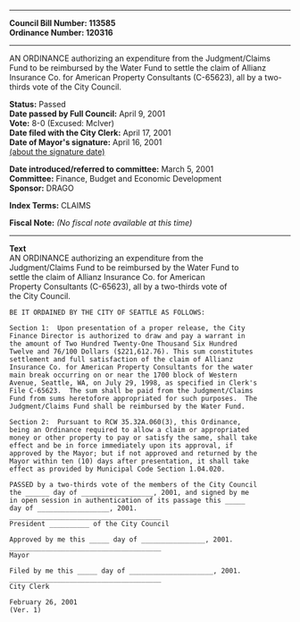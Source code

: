 * * * * *  
  
**Council Bill Number: [](#h0)[](#h2)113585**   
**Ordinance Number: 120316**  
  
* * * * *  
  
AN ORDINANCE authorizing an expenditure from the Judgment/Claims Fund to be reimbursed by the Water Fund to settle the claim of Allianz Insurance Co. for American Property Consultants (C-65623), all by a two-thirds vote of the City Council.  
  
**Status:** Passed   
**Date passed by Full Council:** April 9, 2001   
**Vote:** 8-0 (Excused: McIver)   
**Date filed with the City Clerk:** April 17, 2001   
**Date of Mayor's signature:** April 16, 2001   
[(about the signature date)](/~public/approvaldate.htm)   
  
  
**Date introduced/referred to committee:** March 5, 2001   
**Committee:** Finance, Budget and Economic Development   
**Sponsor:** DRAGO   
  
**Index Terms:** CLAIMS  
  
**Fiscal Note:** *(No fiscal note available at this time)*  
  
* * * * *  
  
**Text**  
    AN ORDINANCE authorizing an expenditure from the  
    Judgment/Claims Fund to be reimbursed by the Water Fund to  
    settle the claim of Allianz Insurance Co. for American  
    Property Consultants (C-65623), all by a two-thirds vote of  
    the City Council.  
  
    BE IT ORDAINED BY THE CITY OF SEATTLE AS FOLLOWS:  
  
    Section 1:  Upon presentation of a proper release, the City  
    Finance Director is authorized to draw and pay a warrant in  
    the amount of Two Hundred Twenty-One Thousand Six Hundred  
    Twelve and 76/100 Dollars ($221,612.76). This sum constitutes  
    settlement and full satisfaction of the claim of Allianz  
    Insurance Co. for American Property Consultants for the water  
    main break occurring on or near the 1700 block of Western  
    Avenue, Seattle, WA, on July 29, 1998, as specified in Clerk's  
    File C-65623.  The sum shall be paid from the Judgment/Claims  
    Fund from sums heretofore appropriated for such purposes.  The  
    Judgment/Claims Fund shall be reimbursed by the Water Fund.  
  
    Section 2:  Pursuant to RCW 35.32A.060(3), this Ordinance,  
    being an Ordinance required to allow a claim or appropriated  
    money or other property to pay or satisfy the same, shall take  
    effect and be in force immediately upon its approval, if  
    approved by the Mayor; but if not approved and returned by the  
    Mayor within ten (10) days after presentation, it shall take  
    effect as provided by Municipal Code Section 1.04.020.  
  
    PASSED by a two-thirds vote of the members of the City Council  
    the ______ day of __________________, 2001, and signed by me  
    in open session in authentication of its passage this _____  
    day of __________________, 2001.  
    ______________________________________  
    President __________ of the City Council  
  
    Approved by me this _____ day of ________________, 2001.  
    ______________________________________  
    Mayor  
  
    Filed by me this _____ day of _____________________, 2001.  
    ______________________________________  
    City Clerk  
  
    February 26, 2001  
    (Ver. 1)  

